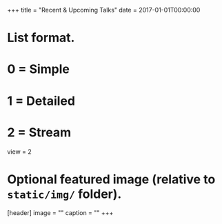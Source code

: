 +++
title = "Recent & Upcoming Talks"
date = 2017-01-01T00:00:00

# List format.
#   0 = Simple
#   1 = Detailed
#   2 = Stream
view = 2

# Optional featured image (relative to `static/img/` folder).
[header]
image = ""
caption = ""
+++
